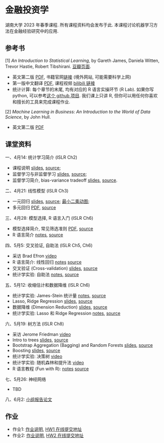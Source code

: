 # 金融投资学

湖南大学 2023 年春季课程.
所有课程资料均会发布于此.
本课程讨论机器学习方法在金融经验研究中的应用.


## 参考书

[1] *An Introduction to Statistical Learning,*
by Gareth James, Daniela Witten, Trevor Hastie, Robert Tibshirani.
[豆瓣页面](https://book.douban.com/subject/21706191/).

- 英文第二版 [PDF](https://hastie.su.domains/ISLR2/ISLRv2_website.pdf), 书籍官网[链接](https://www.statlearning.com) (境外网站, 可能需要科学上网)
- 第一版中文翻译 [PDF](https://hlei.lanzouf.com/iu7Qn0t6uqob), 课程视频 [bilibili 链接](https://www.bilibili.com/video/BV1NW41177q4/)
- 统计计算: 每个章节的末尾, 均有对应的 R 语言实操环节 (R Lab). 如果你写 python,
可以参考[这个 github 项目](https://github.com/hardikkamboj/An-Introduction-to-Statistical-Learning).
我们课上只讲 R, 但你可以用任何你喜欢和擅长的工具来完成课程作业.


[2] *Machine Learning in Business: An Introduction to the World of Data Science*,
by John Hull.

- 英文第二版 [PDF](notes/ml_john_jull.pdf)

## 课堂资料

一、4月14: 统计学习简介 (ISLR Ch2)
- 课程说明 [slides](slides/w1a-course-intro.pdf),
[source](slides/w1a-course-intro.marp);
- 监督学习与非监督学习
[slides](slides/w1b-intro-stat.pdf),
[source](slides/w1b-intro-stat.pdf);
- 监督学习简介, bias-variance tradeoff
[slides](slides/w1c-intro-stat-learning.pdf),
[source](slides/w1c-intro-stat-learning.marp).


二、4月21: 线性模型 (ISLR Ch3)
- 一元回归 [slides](slides/w2a-linear-regression.pdf), [source](slides/w2a-linear-regression.marp);
[最小二乘动图](slides/fig/LS.gif);
- 多元回归 [PDF](slides/w2b-multi-linear.pdf),
[source](slides/w2b-multi-linear.marp) 


三、4月28: 模型选择, R 语言入门 (ISLR Ch6)

- 模型选择简介, 常见筛选准则 [PDF](slides/w3a-model-selection.pdf), [source](slides/w3a-model-selection.marp)
- R 语言简介
[notes](notes/w3-intro2R.html),
[source](notes/w3-intro2R.qmd)

四、5月5: 交叉验证, 自助法 (ISLR Ch5, Ch6)

- 采访 Brad Efron [video](https://www.bilibili.com/video/BV11t411A7Ym?p=74)
- R 语言简介: 线性回归
[notes](notes/lab-linear.html)
[source](notes/lab-linear.qmd)
- 交叉验证 (Cross-validation)
[slides](slides/cv.pdf),
[source](slides/cv.marp)
- 统计学实验: 自助法
[notes](notes/lab-boot.html),
[source](notes/lab-boot.qmd)

五、5月12: 收缩估计和数据降维 (ISLR Ch6)

- 统计学实验: James-Stein 统计量
[notes](notes/w3-JS.html),
[source](notes/w3-JS.qmd)
- Lasso, Ridge Regression
[slides](slides/shrinkage.pdf),
[source](slides/shrinkage.marp)
- 数据降维 (Dimension Reduction)
[slides](slides/pcr.pdf),
[source](slides/pcr.marp)
- 统计学实验: Lasso 和 Ridge Regression
[notes](notes/lab-lasso.html),
[source](notes/lab-lasso.qmd)

六、5月19: 树方法 (ISLR Ch8)


- 采访 Jerome Friedman [video](https://www.bilibili.com/video/BV11t411A7Ym/?p=75)
- Intro to trees
[slides](slides/tree.pdf),
[source](slides/tree.marp)
- Bootstrap Aggregation (Bagging) and Random Forests
[slides](slides/forest.pdf),
[source](slides/forest.marp)
- Boosting
[slides](slides/boosting.pdf),
[source](slides/boosting.marp)
- 统计学实验: 决策树 [video](https://www.bilibili.com/video/BV1NW41177q4?p=56)
- 统计学实验: 随机森林和提升法 [video](https://www.bilibili.com/video/BV1NW41177q4?p=57)
- R 语言教程 (Fun with R): 
[notes](notes/R-fun.html)
[source](notes/R-fun.qmd)



七、5月26: 神经网络

- TBD

八、6月2: [小组报告论文](notes/list)


## 作业

- 作业1: [作业说明](hw/hw1), [HW1 在线提交地址]
- 作业2: [作业说明](hw/hw2.html), [HW2 在线提交地址]


[HW1 在线提交地址]: https://workspace.jianguoyun.com/inbox/collect/c45b72070ad54b349b5ab5bd9877e76c/submit

[HW2 在线提交地址]: https://send2me.cn/NpIKBVgU/TymRBmWj1yeuvQ
